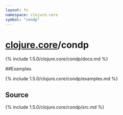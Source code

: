 ```yaml
---
layout: fn
namespace: clojure.core
symbol: "condp"
---
```


# [clojure.core](../)/condp

{% include 1.5.0/clojure.core/condp/docs.md %}

##Examples

{% include 1.5.0/clojure.core/condp/examples.md %}
## Source
{% include 1.5.0/clojure.core/condp/src.md %}

